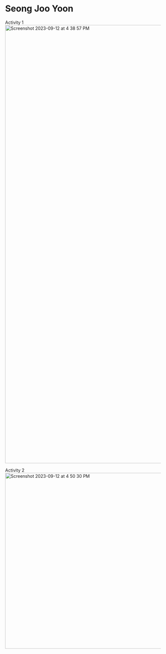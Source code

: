 # Seong Joo Yoon

Activity 1
<img width="1413" alt="Screenshot 2023-09-12 at 4 38 57 PM" src="https://github.com/seongjooy/ECE444-F2023-Assignment1/assets/66128818/d5aa15de-a843-4d2d-8bb7-b26aa08cdbc3">

Activity 2
<img width="567" alt="Screenshot 2023-09-12 at 4 50 30 PM" src="https://github.com/seongjooy/ECE444-F2023-Assignment1/assets/66128818/82709253-619b-4184-b7ed-0d0bd8b60b88">
